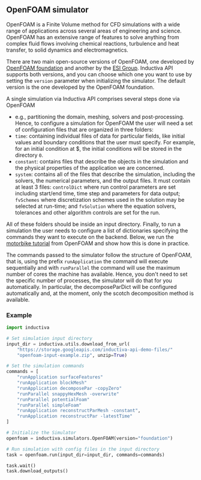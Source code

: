 ## OpenFOAM simulator

OpenFOAM is a Finite Volume method for CFD simulations with a wide range of 
applications across several areas of engineering and science. OpenFOAM has an 
extensive
range of features to solve anything from complex fluid flows involving chemical 
reactions, turbulence and heat transfer, to solid dynamics and electromagnetics.

There are two main open-source versions of OpenFOAM, one developed by [OpenFOAM foundation](https://openfoam.org/) and another by the [ESI Group](https://www.openfoam.com/). Inductiva API supports 
both versions, and you can choose which one you want to use by setting the `version` 
parameter when initializing the simulator. The default version is the one developed 
by the OpenFOAM foundation.

A single simulation via Inductiva API comprises several steps done via OpenFOAM 
- e.g., partitioning the domain, meshing, solvers and post-processing. Hence, to 
configure a simulation for OpenFOAM the user will need a set of configuration files 
that are organized in three folders:
- `time`: containing individual files of data for particular fields, like initial 
values and boundary conditions that the user must specify. For example, for an 
initial condition at $, the initial conditions will be stored in the directory `0`.
- `constant`: contains files that describe the objects in the simulation and the 
physical properties of the application we are concerned.
- `system`: contains all of the files that describe the simulation, including the 
solvers, the numerical parameters, and the output files. It must contain at least 
3 files: `controlDict` where run control parameters are set including start/end time, 
time step and parameters for data output; `fvSchemes` where discretization schemes 
used in the solution may be selected at run-time; and `fvSolution` where the equation 
solvers, tolerances and other algorithm controls are set for the run.

All of these folders should be inside an input directory. Finally, to run a 
simulation the user needs to configure a list of dictionaries specifying the commands 
they want to execute on the backend. Below, we run the [motorbike tutorial](https://github.com/OpenFOAM/OpenFOAM-8/tree/master/tutorials/incompressible/simpleFoam/motorBike) from OpenFOAM and show 
how this is done in practice.

The commands passed to the simulator follow the structure of OpenFOAM, that is, 
using the prefix `runApplication` the command will execute sequentially and with
 `runParallel` the command will use the maximum number of cores the machine has 
 available. Hence, you don't need to set the specific number of processes, the 
 simulator will do that for you automatically. In particular, the decomposeParDict 
 will be configured automatically and, at the moment, only the scotch decomposition 
 method is available.

### Example 

````python
import inductiva

# Set simulation input directory
input_dir = inductiva.utils.download_from_url(
    "https://storage.googleapis.com/inductiva-api-demo-files/"
    "openfoam-input-example.zip", unzip=True)

# Set the simulation commands
commands = [
    "runApplication surfaceFeatures"
    "runApplication blockMesh"
    "runApplication decomposePar -copyZero"
    "runParallel snappyHexMesh -overwrite"
    "runParallel potentialFoam"
    "runParallel simpleFoam"
    "runApplication reconstructParMesh -constant",
    "runApplication reconstructPar -latestTime"
]

# Initialize the Simulator
openfoam = inductiva.simulators.OpenFOAM(version="foundation")

# Run simulation with config files in the input directory
task = openfoam.run(input_dir=input_dir, commands=commands)

task.wait()
task.download_outputs()
````
